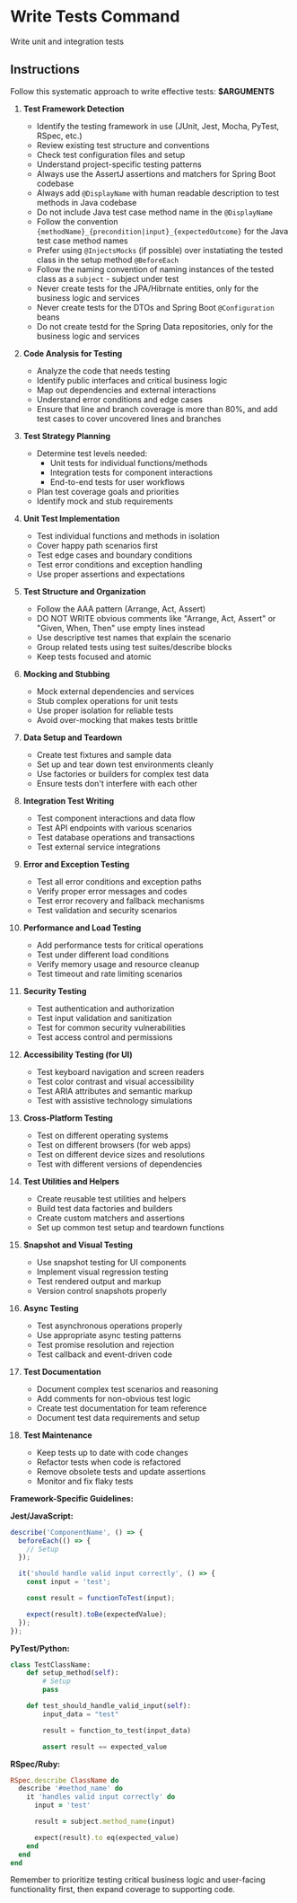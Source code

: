 # Write Tests Command

Write unit and integration tests

## Instructions

Follow this systematic approach to write effective tests: **$ARGUMENTS**

1. **Test Framework Detection**
   - Identify the testing framework in use (JUnit, Jest, Mocha, PyTest, RSpec, etc.)
   - Review existing test structure and conventions
   - Check test configuration files and setup
   - Understand project-specific testing patterns
   - Always use the AssertJ assertions and matchers for Spring Boot codebase
   - Always add `@DisplayName` with human readable description to test methods in Java codebase
   - Do not include Java test case method name in the `@DisplayName`
   - Follow the convention `{methodName}_{precondition|input}_{expectedOutcome}` for the Java test case method names
   - Prefer using `@InjectsMocks` (if possible) over instatiating the tested class in the setup method `@BeforeEach`
   - Follow the naming convention of naming instances of the tested class as a `subject` - subject under test
   - Never create tests for the JPA/Hibrnate entities, only for the business logic and services
   - Never create tests for the DTOs and Spring Boot `@Configuration` beans
   - Do not create testd for the Spring Data repositories, only for the business logic and services

2. **Code Analysis for Testing**
   - Analyze the code that needs testing
   - Identify public interfaces and critical business logic
   - Map out dependencies and external interactions
   - Understand error conditions and edge cases
   - Ensure that line and branch coverage is more than 80%, and add test cases to cover uncovered lines and branches

3. **Test Strategy Planning**
   - Determine test levels needed:
     - Unit tests for individual functions/methods
     - Integration tests for component interactions
     - End-to-end tests for user workflows
   - Plan test coverage goals and priorities
   - Identify mock and stub requirements

4. **Unit Test Implementation**
   - Test individual functions and methods in isolation
   - Cover happy path scenarios first
   - Test edge cases and boundary conditions
   - Test error conditions and exception handling
   - Use proper assertions and expectations

5. **Test Structure and Organization**
   - Follow the AAA pattern (Arrange, Act, Assert)
   - DO NOT WRITE obvious comments like "Arrange, Act, Assert" or "Given, When, Then" use empty lines instead
   - Use descriptive test names that explain the scenario
   - Group related tests using test suites/describe blocks
   - Keep tests focused and atomic

6. **Mocking and Stubbing**
   - Mock external dependencies and services
   - Stub complex operations for unit tests
   - Use proper isolation for reliable tests
   - Avoid over-mocking that makes tests brittle

7. **Data Setup and Teardown**
   - Create test fixtures and sample data
   - Set up and tear down test environments cleanly
   - Use factories or builders for complex test data
   - Ensure tests don't interfere with each other

8. **Integration Test Writing**
   - Test component interactions and data flow
   - Test API endpoints with various scenarios
   - Test database operations and transactions
   - Test external service integrations

9. **Error and Exception Testing**
   - Test all error conditions and exception paths
   - Verify proper error messages and codes
   - Test error recovery and fallback mechanisms
   - Test validation and security scenarios

10. **Performance and Load Testing**
    - Add performance tests for critical operations
    - Test under different load conditions
    - Verify memory usage and resource cleanup
    - Test timeout and rate limiting scenarios

11. **Security Testing**
    - Test authentication and authorization
    - Test input validation and sanitization
    - Test for common security vulnerabilities
    - Test access control and permissions

12. **Accessibility Testing (for UI)**
    - Test keyboard navigation and screen readers
    - Test color contrast and visual accessibility
    - Test ARIA attributes and semantic markup
    - Test with assistive technology simulations

13. **Cross-Platform Testing**
    - Test on different operating systems
    - Test on different browsers (for web apps)
    - Test on different device sizes and resolutions
    - Test with different versions of dependencies

14. **Test Utilities and Helpers**
    - Create reusable test utilities and helpers
    - Build test data factories and builders
    - Create custom matchers and assertions
    - Set up common test setup and teardown functions

15. **Snapshot and Visual Testing**
    - Use snapshot testing for UI components
    - Implement visual regression testing
    - Test rendered output and markup
    - Version control snapshots properly

16. **Async Testing**
    - Test asynchronous operations properly
    - Use appropriate async testing patterns
    - Test promise resolution and rejection
    - Test callback and event-driven code

17. **Test Documentation**
    - Document complex test scenarios and reasoning
    - Add comments for non-obvious test logic
    - Create test documentation for team reference
    - Document test data requirements and setup

18. **Test Maintenance**
    - Keep tests up to date with code changes
    - Refactor tests when code is refactored
    - Remove obsolete tests and update assertions
    - Monitor and fix flaky tests

**Framework-Specific Guidelines:**

**Jest/JavaScript:**
```javascript
describe('ComponentName', () => {
  beforeEach(() => {
    // Setup
  });

  it('should handle valid input correctly', () => {
    const input = 'test';

    const result = functionToTest(input);

    expect(result).toBe(expectedValue);
  });
});
```

**PyTest/Python:**
```python
class TestClassName:
    def setup_method(self):
        # Setup
        pass

    def test_should_handle_valid_input(self):
        input_data = "test"

        result = function_to_test(input_data)

        assert result == expected_value
```

**RSpec/Ruby:**
```ruby
RSpec.describe ClassName do
  describe '#method_name' do
    it 'handles valid input correctly' do
      input = 'test'

      result = subject.method_name(input)

      expect(result).to eq(expected_value)
    end
  end
end
```

Remember to prioritize testing critical business logic and user-facing functionality first, then expand coverage to supporting code.
